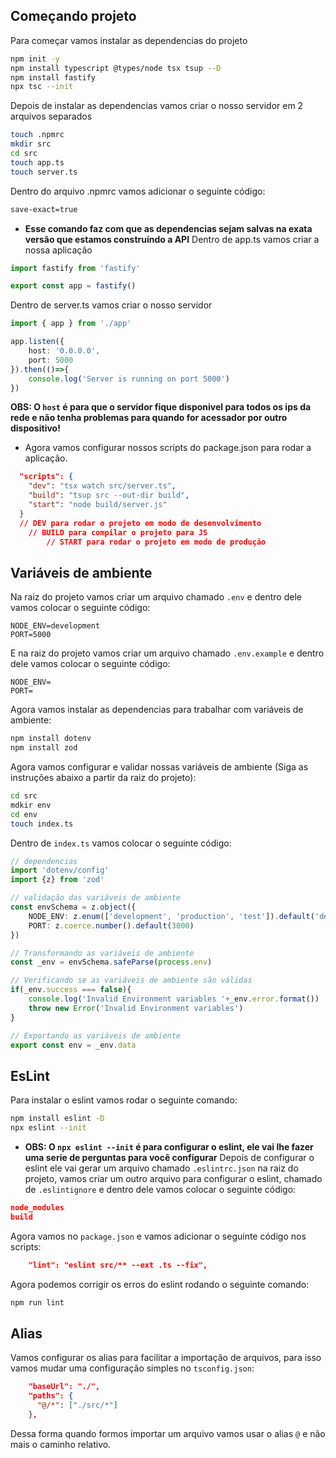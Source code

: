 ## Começando projeto
Para começar vamos instalar as dependencias do projeto
```bash
npm init -y
npm install typescript @types/node tsx tsup --D
npm install fastify
npx tsc --init
```
Depois de instalar as dependencias vamos criar o nosso servidor em 2 arquivos separados
```bash
touch .npmrc
mkdir src
cd src
touch app.ts
touch server.ts
```
Dentro do arquivo .npmrc vamos adicionar o seguinte código:
```bash
save-exact=true
```
*   **Esse comando faz com que as dependencias sejam salvas na exata versão que estamos construíndo a API**
Dentro de app.ts vamos criar a nossa aplicação
```ts
import fastify from 'fastify'

export const app = fastify()

```
Dentro de server.ts vamos criar o nosso servidor
```ts
import { app } from './app'

app.listen({
    host: '0.0.0.0',
    port: 5000
}).then(()=>{
    console.log('Server is running on port 5000')
})
```
**OBS: O `host` é para que o servidor fique disponivel para todos os ips da rede e não tenha problemas para quando for acessador por outro dispositivo!**
*   Agora vamos configurar nossos scripts do package.json para rodar a aplicação.
```json
  "scripts": {
    "dev": "tsx watch src/server.ts",
    "build": "tsup src --out-dir build",
    "start": "node build/server.js"
  }
  // DEV para rodar o projeto em modo de desenvolvimento
    // BUILD para compilar o projeto para JS
        // START para rodar o projeto em modo de produção
```
## Variáveis de ambiente
Na raiz do projeto vamos criar um arquivo chamado `.env` e dentro dele vamos colocar o seguinte código:
```env
NODE_ENV=development
PORT=5000
```
E na raiz do projeto vamos criar um arquivo chamado `.env.example` e dentro dele vamos colocar o seguinte código:
```env
NODE_ENV=
PORT=
```
Agora vamos instalar as dependencias para trabalhar com variáveis de ambiente:
```bash
npm install dotenv
npm install zod
```
Agora vamos configurar e validar nossas variáveis de ambiente (Siga as instruções abaixo a partir da raiz do projeto):
```bash
cd src
mdkir env
cd env
touch index.ts
```
Dentro de `index.ts` vamos colocar o seguinte código:
```ts
// dependencias
import 'dotenv/config'
import {z} from 'zod'

// validação das variáveis de ambiente
const envSchema = z.object({
    NODE_ENV: z.enum(['development', 'production', 'test']).default('development'),
    PORT: z.coerce.number().default(3000)
})

// Transformando as variáveis de ambiente
const _env = envSchema.safeParse(process.env)

// Verificando se as variáveis de ambiente são válidas
if(_env.success === false){
    console.log('Invalid Environment variables '+_env.error.format())
    throw new Error('Invalid Environment variables')
}

// Exportando as variáveis de ambiente
export const env = _env.data
```
## EsLint
Para instalar o eslint vamos rodar o seguinte comando:
```bash
npm install eslint -D
npx eslint --init
```
*   **OBS: O `npx eslint --init` é para configurar o eslint, ele vai lhe fazer uma serie de perguntas para você configurar**
Depois de configurar o eslint ele vai gerar um arquivo chamado `.eslintrc.json` na raiz do projeto, vamos criar um outro arquivo para configurar o eslint, chamado de `.eslintignore` e dentro dele vamos colocar o seguinte código:
```json
node_modules
build
```
Agora vamos no `package.json` e vamos adicionar o seguinte código nos scripts:
```json
    "lint": "eslint src/** --ext .ts --fix",
```
Agora podemos corrigir os erros do eslint rodando o seguinte comando:
```bash
npm run lint
```
## Alias
Vamos configurar os alias para facilitar a importação de arquivos, para isso vamos mudar uma configuração simples no `tsconfig.json`:
```json
    "baseUrl": "./",
    "paths": {
      "@/*": ["./src/*"]
    }, 
```
Dessa forma quando formos importar um arquivo vamos usar o alias `@` e não mais o caminho relativo.